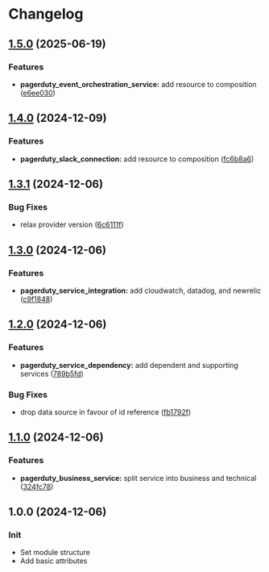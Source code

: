 # Changelog

## [1.5.0](https://github.com/Tensho/terraform-pagerduty-service/compare/v1.4.0...v1.5.0) (2025-06-19)


### Features

* **pagerduty_event_orchestration_service:** add resource to composition ([e6ee030](https://github.com/Tensho/terraform-pagerduty-service/commit/e6ee030837e5848bec9ff26c0689105cc965c48c))

## [1.4.0](https://github.com/Tensho/terraform-pagerduty-service/compare/v1.3.1...v1.4.0) (2024-12-09)


### Features

* **pagerduty_slack_connection:** add resource to composition ([fc6b8a6](https://github.com/Tensho/terraform-pagerduty-service/commit/fc6b8a6cf698746c5431c1d6156a5ad654e5c79b))

## [1.3.1](https://github.com/Tensho/terraform-pagerduty-service/compare/v1.3.0...v1.3.1) (2024-12-06)


### Bug Fixes

* relax provider version ([6c6111f](https://github.com/Tensho/terraform-pagerduty-service/commit/6c6111f5263e220227f7eba9fb3e5a4c490eadf7))

## [1.3.0](https://github.com/Tensho/terraform-pagerduty-service/compare/v1.2.0...v1.3.0) (2024-12-06)


### Features

* **pagerduty_service_integration:** add cloudwatch, datadog, and newrelic ([c9f1848](https://github.com/Tensho/terraform-pagerduty-service/commit/c9f1848b63c5b11e9b5352810393a974a38bf81c))

## [1.2.0](https://github.com/Tensho/terraform-pagerduty-service/compare/v1.1.0...v1.2.0) (2024-12-06)


### Features

* **pagerduty_service_dependency:** add dependent and supporting services ([789b5fd](https://github.com/Tensho/terraform-pagerduty-service/commit/789b5fd8dc7f0866e65de4387867ae07b71e9a60))


### Bug Fixes

* drop data source in favour of id reference ([fb1792f](https://github.com/Tensho/terraform-pagerduty-service/commit/fb1792f9a4240a3b1907481fc593863d9cdd9c58))

## [1.1.0]((https://github.com/Tensho/terraform-pagerduty-service/compare/v1.0.0...v1.1.0)) (2024-12-06)


### Features

* **pagerduty_business_service:** split service into business and technical ([324fc78](https://github.com/Tensho/terraform-pagerduty-service/commit/324fc78f02c32dadb3c7cc5b42e299a9175fa537))

## 1.0.0 (2024-12-06)

### Init

* Set module structure
* Add basic attributes
